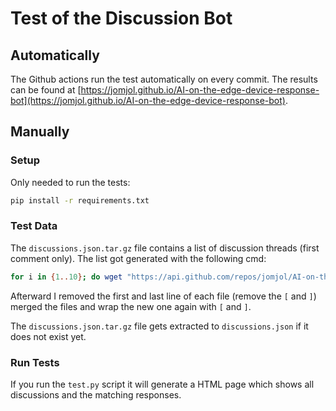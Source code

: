 # Test of the Discussion Bot
## Automatically
The Github actions run the test automatically on every commit.
The results can be found at [https://jomjol.github.io/AI-on-the-edge-device-response-bot](https://jomjol.github.io/AI-on-the-edge-device-response-bot).

## Manually
### Setup
Only needed to run the tests:
```bash
pip install -r requirements.txt
```

### Test Data
The `discussions.json.tar.gz` file contains a list of discussion threads (first comment only).
The list got generated with the following cmd:
```bash
for i in {1..10}; do wget "https://api.github.com/repos/jomjol/AI-on-the-edge-device/discussions?per_page=100&page=$i" -O discussions_$i.json; done
```

Afterward I removed the first and last line of each file (remove the `[` and `]`) merged the files and wrap the new one again with `[` and `]`.

The `discussions.json.tar.gz` file gets extracted to `discussions.json` if it does not exist yet.

### Run Tests
If you run the `test.py` script it will generate a HTML page which shows all discussions and the matching responses.
